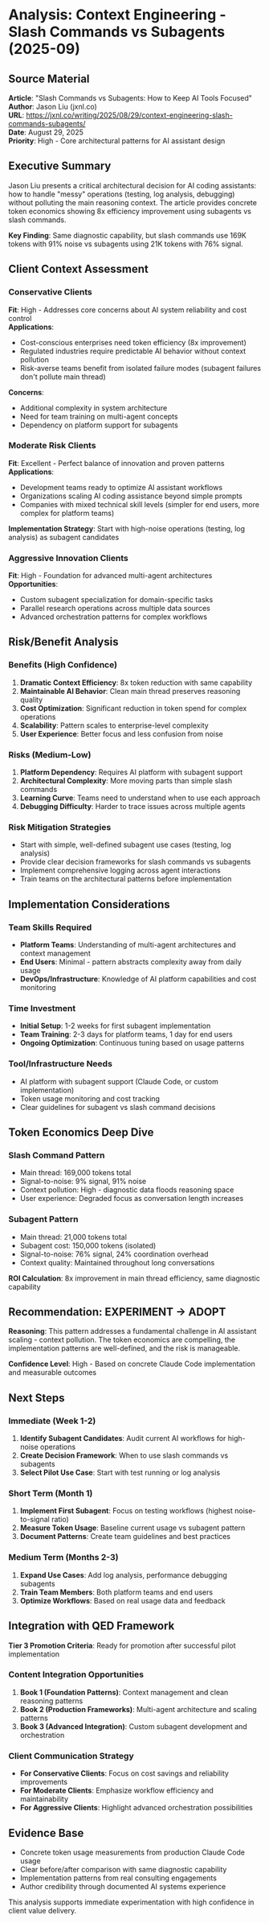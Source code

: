 # Analysis: Context Engineering - Slash Commands vs Subagents (2025-09)

## Source Material
**Article**: "Slash Commands vs Subagents: How to Keep AI Tools Focused"  
**Author**: Jason Liu (jxnl.co)  
**URL**: https://jxnl.co/writing/2025/08/29/context-engineering-slash-commands-subagents/  
**Date**: August 29, 2025  
**Priority**: High - Core architectural patterns for AI assistant design  

## Executive Summary
Jason Liu presents a critical architectural decision for AI coding assistants: how to handle "messy" operations (testing, log analysis, debugging) without polluting the main reasoning context. The article provides concrete token economics showing 8x efficiency improvement using subagents vs slash commands.

**Key Finding**: Same diagnostic capability, but slash commands use 169K tokens with 91% noise vs subagents using 21K tokens with 76% signal.

## Client Context Assessment

### Conservative Clients
**Fit**: High - Addresses core concerns about AI system reliability and cost control  
**Applications**: 
- Cost-conscious enterprises need token efficiency (8x improvement)
- Regulated industries require predictable AI behavior without context pollution
- Risk-averse teams benefit from isolated failure modes (subagent failures don't pollute main thread)

**Concerns**:
- Additional complexity in system architecture
- Need for team training on multi-agent concepts
- Dependency on platform support for subagents

### Moderate Risk Clients  
**Fit**: Excellent - Perfect balance of innovation and proven patterns  
**Applications**:
- Development teams ready to optimize AI assistant workflows
- Organizations scaling AI coding assistance beyond simple prompts
- Companies with mixed technical skill levels (simpler for end users, more complex for platform teams)

**Implementation Strategy**: Start with high-noise operations (testing, log analysis) as subagent candidates

### Aggressive Innovation Clients
**Fit**: High - Foundation for advanced multi-agent architectures  
**Opportunities**:
- Custom subagent specialization for domain-specific tasks
- Parallel research operations across multiple data sources
- Advanced orchestration patterns for complex workflows

## Risk/Benefit Analysis

### Benefits (High Confidence)
1. **Dramatic Context Efficiency**: 8x token reduction with same capability
2. **Maintainable AI Behavior**: Clean main thread preserves reasoning quality
3. **Cost Optimization**: Significant reduction in token spend for complex operations
4. **Scalability**: Pattern scales to enterprise-level complexity
5. **User Experience**: Better focus and less confusion from noise

### Risks (Medium-Low)
1. **Platform Dependency**: Requires AI platform with subagent support
2. **Architectural Complexity**: More moving parts than simple slash commands
3. **Learning Curve**: Teams need to understand when to use each approach
4. **Debugging Difficulty**: Harder to trace issues across multiple agents

### Risk Mitigation Strategies
- Start with simple, well-defined subagent use cases (testing, log analysis)
- Provide clear decision frameworks for slash commands vs subagents
- Implement comprehensive logging across agent interactions
- Train teams on the architectural patterns before implementation

## Implementation Considerations

### Team Skills Required
- **Platform Teams**: Understanding of multi-agent architectures and context management
- **End Users**: Minimal - pattern abstracts complexity away from daily usage
- **DevOps/Infrastructure**: Knowledge of AI platform capabilities and cost monitoring

### Time Investment
- **Initial Setup**: 1-2 weeks for first subagent implementation
- **Team Training**: 2-3 days for platform teams, 1 day for end users
- **Ongoing Optimization**: Continuous tuning based on usage patterns

### Tool/Infrastructure Needs
- AI platform with subagent support (Claude Code, or custom implementation)
- Token usage monitoring and cost tracking
- Clear guidelines for subagent vs slash command decisions

## Token Economics Deep Dive

### Slash Command Pattern
- Main thread: 169,000 tokens total
- Signal-to-noise: 9% signal, 91% noise
- Context pollution: High - diagnostic data floods reasoning space
- User experience: Degraded focus as conversation length increases

### Subagent Pattern  
- Main thread: 21,000 tokens total
- Subagent cost: 150,000 tokens (isolated)
- Signal-to-noise: 76% signal, 24% coordination overhead
- Context quality: Maintained throughout long conversations

**ROI Calculation**: 8x improvement in main thread efficiency, same diagnostic capability

## Recommendation: EXPERIMENT → ADOPT

**Reasoning**: This pattern addresses a fundamental challenge in AI assistant scaling - context pollution. The token economics are compelling, the implementation patterns are well-defined, and the risk is manageable.

**Confidence Level**: High - Based on concrete Claude Code implementation and measurable outcomes

## Next Steps

### Immediate (Week 1-2)
1. **Identify Subagent Candidates**: Audit current AI workflows for high-noise operations
2. **Create Decision Framework**: When to use slash commands vs subagents
3. **Select Pilot Use Case**: Start with test running or log analysis

### Short Term (Month 1)
1. **Implement First Subagent**: Focus on testing workflows (highest noise-to-signal ratio)
2. **Measure Token Usage**: Baseline current usage vs subagent pattern
3. **Document Patterns**: Create team guidelines and best practices

### Medium Term (Months 2-3)
1. **Expand Use Cases**: Add log analysis, performance debugging subagents
2. **Train Team Members**: Both platform teams and end users
3. **Optimize Workflows**: Based on real usage data and feedback

## Integration with QED Framework

**Tier 3 Promotion Criteria**: Ready for promotion after successful pilot implementation

### Content Integration Opportunities
1. **Book 1 (Foundation Patterns)**: Context management and clean reasoning patterns
2. **Book 2 (Production Frameworks)**: Multi-agent architecture and scaling patterns  
3. **Book 3 (Advanced Integration)**: Custom subagent development and orchestration

### Client Communication Strategy
- **For Conservative Clients**: Focus on cost savings and reliability improvements
- **For Moderate Clients**: Emphasize workflow efficiency and maintainability  
- **For Aggressive Clients**: Highlight advanced orchestration possibilities

## Evidence Base
- Concrete token usage measurements from production Claude Code usage
- Clear before/after comparison with same diagnostic capability
- Implementation patterns from real consulting engagements
- Author credibility through documented AI systems experience

This analysis supports immediate experimentation with high confidence in client value delivery.
